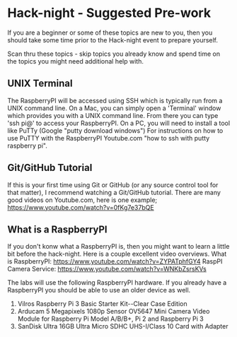 # Hack-night - Suggested Pre-work

If you are a beginner or some of these topics are new to you, then you should take some time prior to the Hack-night event to prepare yourself.

Scan thru these topics - skip topics you already know and spend time on the topics you might need additional help with.

## UNIX Terminal
The RaspberryPI will be accessed using SSH which is typically run from a UNIX command line.  On a Mac, you can simply open a 'Terminal' window which provides you with a UNIX command line.  From there you can type 'ssh pi@<ip address>' to access your RaspberryPI.
On a PC, you will need to install a tool like PuTTy (Google "putty download windows")
For instructions on how to use PuTTY with the RaspberryPI Youtube.com "how to ssh with putty raspberry pi".

## Git/GitHub Tutorial
If this is your first time using Git or GitHub (or any source control tool for that matter), I recommend watching a Git/GitHub tutorial.  There are many good videos on Youtube.com, here is one example; https://www.youtube.com/watch?v=0fKg7e37bQE

## What is a RaspberryPI
If you don't konw what a RaspberryPI is, then you might want to learn a little bit before the hack-night.  Here is a couple excellent video overviews.
What is RaspberryPI: https://www.youtube.com/watch?v=ZYPATphfGY4
RaspPI Camera Service: https://www.youtube.com/watch?v=WNKbZsrsKVs

The labs will use the following RaspberryPI hardware. If you already have a RaspberryPI you should be able to use an older device as well.
1. Vilros Raspberry Pi 3 Basic Starter Kit--Clear Case Edition
2. Arducam 5 Megapixels 1080p Sensor OV5647 Mini Camera Video Module for Raspberry Pi Model A/B/B+, Pi 2 and Raspberry Pi 3
3. SanDisk Ultra 16GB Ultra Micro SDHC UHS-I/Class 10 Card with Adapter 
